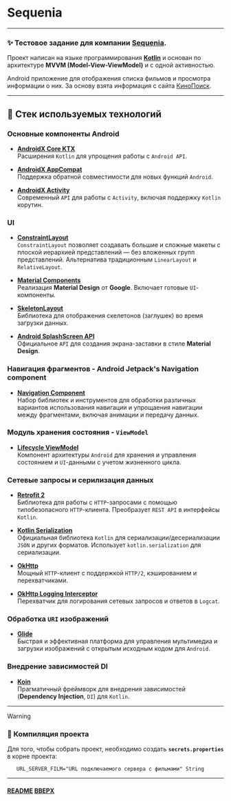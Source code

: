 # Sequenia
<a name="up"></a>

---

### ✨ Тестовое задание для компании [**Sequenia**](https://sequenia.com/).

Проект написан на языке программирования [**Kotlin**](https://kotlinlang.org/) и основан по архитектуре **MVVM (Model-View-ViewModel)** и с одной активностью.

Android приложение для отображения списка фильмов и просмотра информации о них.
За основу взята информация с сайта [КиноПоиск](https://www.kinopoisk.ru).

---

## 🚀 Стек используемых технологий

### Основные компоненты Android

- **[AndroidX Core KTX](https://developer.android.com/kotlin/ktx)**  
  Расширения `Kotlin` для упрощения работы с `Android API`.

- **[AndroidX AppCompat](https://developer.android.com/jetpack/androidx/releases/appcompat)**  
  Поддержка обратной совместимости для новых функций `Android`.

- **[AndroidX Activity](https://developer.android.com/jetpack/androidx/releases/activity)**  
  Современный `API` для работы с `Activity`, включая поддержку `Kotlin` корутин.

### UI

- **[ConstraintLayout](https://developer.android.com/training/constraint-layout)**  
  `ConstraintLayout` позволяет создавать большие и сложные макеты с плоской иерархией представлений — без вложенных групп представлений. Альтернатива традиционным `LinearLayout` и `RelativeLayout`.

- **[Material Components](https://material.io/develop/android)**  
  Реализация **Material Design** от **Google**. Включает готовые `UI`-компоненты.

- **[SkeletonLayout](https://github.com/Faltenreich/SkeletonLayout)**  
  Библиотека для отображения скелетонов (заглушек) во время загрузки данных.

- **[Android SplashScreen API](https://developer.android.com/guide/topics/ui/splash-screen)**  
  Официальное `API` для создания экрана-заставки в стиле **Material Design**.

### Навигация фрагментов - Android Jetpack's Navigation component

- **[Navigation Component](https://developer.android.com/guide/navigation)**  
  Набор библиотек и инструментов для обработки различных вариантов использования навигации и упрощаения навигации между фрагментами, включая анимации и передачу данных.

### Модуль хранения состояния - `ViewModel`

- **[Lifecycle ViewModel](https://developer.android.com/topic/libraries/architecture/viewmodel)**  
  Компонент архитектуры `Android` для хранения и управления состоянием и `UI`-данными с учетом жизненного цикла.

### Сетевые запросы и серилизация данных

- **[Retrofit 2](https://github.com/square/retrofit)**  
  Библиотека для работы с `HTTP`-запросами с помощью типобезопасного `HTTP`-клиента. Преобразует `REST API` в интерфейсы `Kotlin`.

- **[Kotlin Serialization](https://github.com/square/retrofit/tree/trunk/retrofit-converters/kotlinx-serialization)**  
  Официальная библиотека `Kotlin` для сериализации/десериализации `JSON` и других форматов. Использует `kotlin.serialization` для сериализации.

- **[OkHttp](https://github.com/square/okhttp)**  
  Мощный `HTTP`-клиент с поддержкой `HTTP/2`, кэшированием и перехватчиками.

- **[OkHttp Logging Interceptor](https://github.com/square/okhttp/tree/master/okhttp-logging-interceptor)**  
  Перехватчик для логирования сетевых запросов и ответов в `Logcat`.

### Обработка `URI` изображений

- **[Glide](https://github.com/bumptech/glide)**  
  Быстрая и эффективная платформа для управления мультимедиа и загрузки изображений с открытым исходным кодом для `Android`.

### Внедрение зависимостей DI

- **[Koin](https://github.com/InsertKoinIO/koin)**  
  Прагматичный фреймворк для внедрения зависимостей (**Dependency Injection**, `DI`) для `Kotlin`.

---

> [!WARNING]
> ### **🔧 Компиляция проекта**
>
> Для того, чтобы собрать проект, необходимо создать **`secrets.properties`** в корне проекта:
>
>```properties
>    URL_SERVER_FILM="URL подключаемого сервера с фильмами" String
>```

---

#### [README](README.md) [ВВЕРХ](#up)
